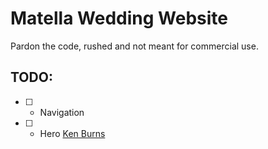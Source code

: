 # Matella Wedding Website

Pardon the code, rushed and not meant for commercial use.

## TODO:

- [ ] - Navigation
- [ ] - Hero [Ken Burns](https://codepen.io/hkfoster/pen/naWZzZ)
